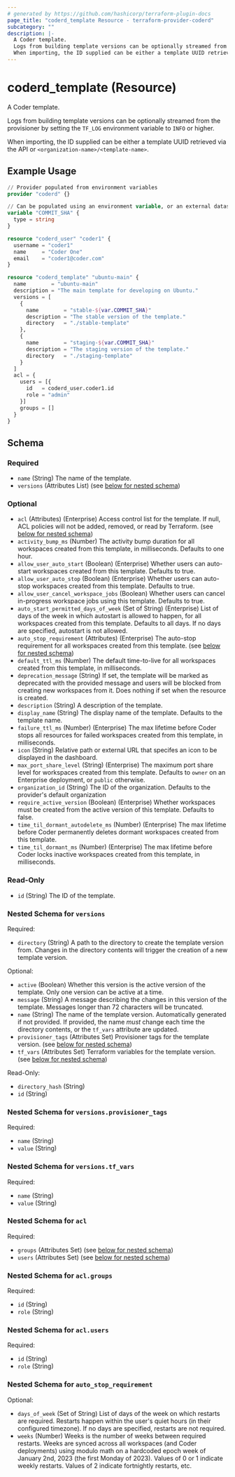 ```yaml
---
# generated by https://github.com/hashicorp/terraform-plugin-docs
page_title: "coderd_template Resource - terraform-provider-coderd"
subcategory: ""
description: |-
  A Coder template.
  Logs from building template versions can be optionally streamed from the provisioner by setting the TF_LOG environment variable to INFO or higher.
  When importing, the ID supplied can be either a template UUID retrieved via the API or <organization-name>/<template-name>.
---
```


# coderd_template (Resource)

A Coder template.

Logs from building template versions can be optionally streamed from the provisioner by setting the `TF_LOG` environment variable to `INFO` or higher.

When importing, the ID supplied can be either a template UUID retrieved via the API or `<organization-name>/<template-name>`.

## Example Usage

```terraform
// Provider populated from environment variables
provider "coderd" {}

// Can be populated using an environment variable, or an external datasource script
variable "COMMIT_SHA" {
  type = string
}

resource "coderd_user" "coder1" {
  username = "coder1"
  name     = "Coder One"
  email    = "coder1@coder.com"
}

resource "coderd_template" "ubuntu-main" {
  name        = "ubuntu-main"
  description = "The main template for developing on Ubuntu."
  versions = [
    {
      name        = "stable-${var.COMMIT_SHA}"
      description = "The stable version of the template."
      directory   = "./stable-template"
    },
    {
      name        = "staging-${var.COMMIT_SHA}"
      description = "The staging version of the template."
      directory   = "./staging-template"
    }
  ]
  acl = {
    users = [{
      id   = coderd_user.coder1.id
      role = "admin"
    }]
    groups = []
  }
}
```

<!-- schema generated by tfplugindocs -->
## Schema

### Required

- `name` (String) The name of the template.
- `versions` (Attributes List) (see [below for nested schema](#nestedatt--versions))

### Optional

- `acl` (Attributes) (Enterprise) Access control list for the template. If null, ACL policies will not be added, removed, or read by Terraform. (see [below for nested schema](#nestedatt--acl))
- `activity_bump_ms` (Number) The activity bump duration for all workspaces created from this template, in milliseconds. Defaults to one hour.
- `allow_user_auto_start` (Boolean) (Enterprise) Whether users can auto-start workspaces created from this template. Defaults to true.
- `allow_user_auto_stop` (Boolean) (Enterprise) Whether users can auto-stop workspaces created from this template. Defaults to true.
- `allow_user_cancel_workspace_jobs` (Boolean) Whether users can cancel in-progress workspace jobs using this template. Defaults to true.
- `auto_start_permitted_days_of_week` (Set of String) (Enterprise) List of days of the week in which autostart is allowed to happen, for all workspaces created from this template. Defaults to all days. If no days are specified, autostart is not allowed.
- `auto_stop_requirement` (Attributes) (Enterprise) The auto-stop requirement for all workspaces created from this template. (see [below for nested schema](#nestedatt--auto_stop_requirement))
- `default_ttl_ms` (Number) The default time-to-live for all workspaces created from this template, in milliseconds.
- `deprecation_message` (String) If set, the template will be marked as deprecated with the provided message and users will be blocked from creating new workspaces from it. Does nothing if set when the resource is created.
- `description` (String) A description of the template.
- `display_name` (String) The display name of the template. Defaults to the template name.
- `failure_ttl_ms` (Number) (Enterprise) The max lifetime before Coder stops all resources for failed workspaces created from this template, in milliseconds.
- `icon` (String) Relative path or external URL that specifes an icon to be displayed in the dashboard.
- `max_port_share_level` (String) (Enterprise) The maximum port share level for workspaces created from this template. Defaults to `owner` on an Enterprise deployment, or `public` otherwise.
- `organization_id` (String) The ID of the organization. Defaults to the provider's default organization
- `require_active_version` (Boolean) (Enterprise) Whether workspaces must be created from the active version of this template. Defaults to false.
- `time_til_dormant_autodelete_ms` (Number) (Enterprise) The max lifetime before Coder permanently deletes dormant workspaces created from this template.
- `time_til_dormant_ms` (Number) (Enterprise) The max lifetime before Coder locks inactive workspaces created from this template, in milliseconds.

### Read-Only

- `id` (String) The ID of the template.

<a id="nestedatt--versions"></a>
### Nested Schema for `versions`

Required:

- `directory` (String) A path to the directory to create the template version from. Changes in the directory contents will trigger the creation of a new template version.

Optional:

- `active` (Boolean) Whether this version is the active version of the template. Only one version can be active at a time.
- `message` (String) A message describing the changes in this version of the template. Messages longer than 72 characters will be truncated.
- `name` (String) The name of the template version. Automatically generated if not provided. If provided, the name *must* change each time the directory contents, or the `tf_vars` attribute are updated.
- `provisioner_tags` (Attributes Set) Provisioner tags for the template version. (see [below for nested schema](#nestedatt--versions--provisioner_tags))
- `tf_vars` (Attributes Set) Terraform variables for the template version. (see [below for nested schema](#nestedatt--versions--tf_vars))

Read-Only:

- `directory_hash` (String)
- `id` (String)

<a id="nestedatt--versions--provisioner_tags"></a>
### Nested Schema for `versions.provisioner_tags`

Required:

- `name` (String)
- `value` (String)


<a id="nestedatt--versions--tf_vars"></a>
### Nested Schema for `versions.tf_vars`

Required:

- `name` (String)
- `value` (String)



<a id="nestedatt--acl"></a>
### Nested Schema for `acl`

Required:

- `groups` (Attributes Set) (see [below for nested schema](#nestedatt--acl--groups))
- `users` (Attributes Set) (see [below for nested schema](#nestedatt--acl--users))

<a id="nestedatt--acl--groups"></a>
### Nested Schema for `acl.groups`

Required:

- `id` (String)
- `role` (String)


<a id="nestedatt--acl--users"></a>
### Nested Schema for `acl.users`

Required:

- `id` (String)
- `role` (String)



<a id="nestedatt--auto_stop_requirement"></a>
### Nested Schema for `auto_stop_requirement`

Optional:

- `days_of_week` (Set of String) List of days of the week on which restarts are required. Restarts happen within the user's quiet hours (in their configured timezone). If no days are specified, restarts are not required.
- `weeks` (Number) Weeks is the number of weeks between required restarts. Weeks are synced across all workspaces (and Coder deployments) using modulo math on a hardcoded epoch week of January 2nd, 2023 (the first Monday of 2023). Values of 0 or 1 indicate weekly restarts. Values of 2 indicate fortnightly restarts, etc.
